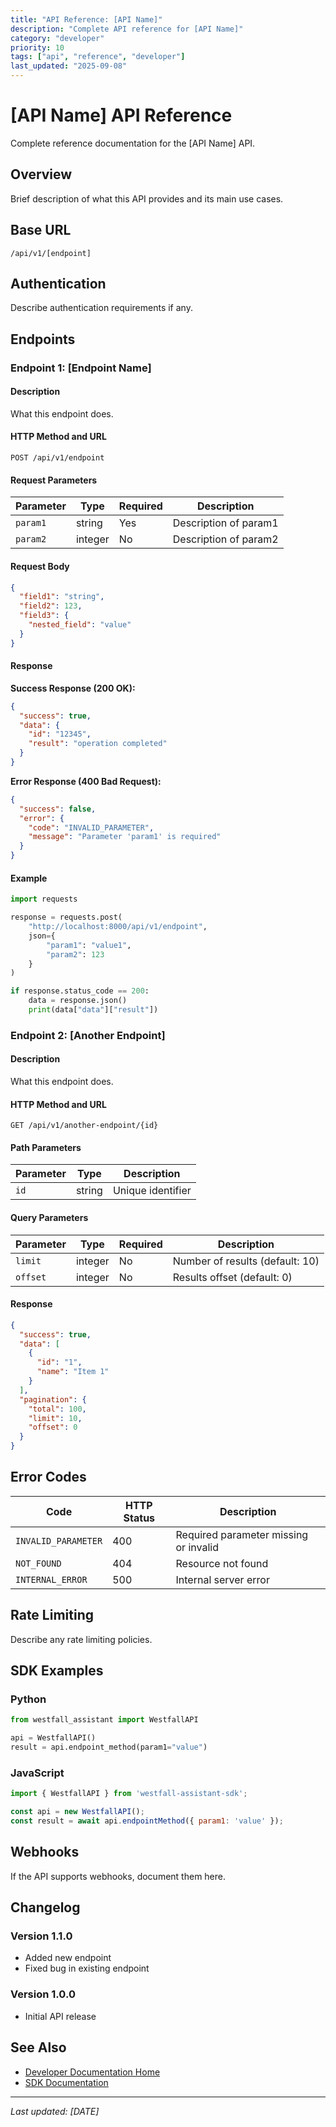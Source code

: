 ```yaml
---
title: "API Reference: [API Name]"
description: "Complete API reference for [API Name]"
category: "developer"
priority: 10
tags: ["api", "reference", "developer"]
last_updated: "2025-09-08"
---
```


# [API Name] API Reference

Complete reference documentation for the [API Name] API.

## Overview

Brief description of what this API provides and its main use cases.

## Base URL

```
/api/v1/[endpoint]
```

## Authentication

Describe authentication requirements if any.

## Endpoints

### Endpoint 1: [Endpoint Name]

#### Description

What this endpoint does.

#### HTTP Method and URL

```http
POST /api/v1/endpoint
```

#### Request Parameters

| Parameter | Type | Required | Description |
|-----------|------|----------|-------------|
| `param1` | string | Yes | Description of param1 |
| `param2` | integer | No | Description of param2 |

#### Request Body

```json
{
  "field1": "string",
  "field2": 123,
  "field3": {
    "nested_field": "value"
  }
}
```

#### Response

**Success Response (200 OK):**

```json
{
  "success": true,
  "data": {
    "id": "12345",
    "result": "operation completed"
  }
}
```

**Error Response (400 Bad Request):**

```json
{
  "success": false,
  "error": {
    "code": "INVALID_PARAMETER",
    "message": "Parameter 'param1' is required"
  }
}
```

#### Example

```python
import requests

response = requests.post(
    "http://localhost:8000/api/v1/endpoint",
    json={
        "param1": "value1",
        "param2": 123
    }
)

if response.status_code == 200:
    data = response.json()
    print(data["data"]["result"])
```

### Endpoint 2: [Another Endpoint]

#### Description

What this endpoint does.

#### HTTP Method and URL

```http
GET /api/v1/another-endpoint/{id}
```

#### Path Parameters

| Parameter | Type | Description |
|-----------|------|-------------|
| `id` | string | Unique identifier |

#### Query Parameters

| Parameter | Type | Required | Description |
|-----------|------|----------|-------------|
| `limit` | integer | No | Number of results (default: 10) |
| `offset` | integer | No | Results offset (default: 0) |

#### Response

```json
{
  "success": true,
  "data": [
    {
      "id": "1",
      "name": "Item 1"
    }
  ],
  "pagination": {
    "total": 100,
    "limit": 10,
    "offset": 0
  }
}
```

## Error Codes

| Code | HTTP Status | Description |
|------|-------------|-------------|
| `INVALID_PARAMETER` | 400 | Required parameter missing or invalid |
| `NOT_FOUND` | 404 | Resource not found |
| `INTERNAL_ERROR` | 500 | Internal server error |

## Rate Limiting

Describe any rate limiting policies.

## SDK Examples

### Python

```python
from westfall_assistant import WestfallAPI

api = WestfallAPI()
result = api.endpoint_method(param1="value")
```

### JavaScript

```javascript
import { WestfallAPI } from 'westfall-assistant-sdk';

const api = new WestfallAPI();
const result = await api.endpointMethod({ param1: 'value' });
```

## Webhooks

If the API supports webhooks, document them here.

## Changelog

### Version 1.1.0
- Added new endpoint
- Fixed bug in existing endpoint

### Version 1.0.0
- Initial API release

## See Also

- [Developer Documentation Home](../index.md)
- [SDK Documentation](../sdk.md)

---

*Last updated: [DATE]*